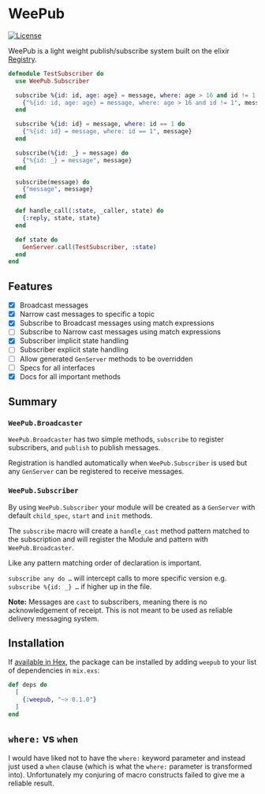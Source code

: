 # WeePub

[![License](https://img.shields.io/badge/License-BSD%203--Clause-blue.svg)](https://opensource.org/licenses/BSD-3-Clause)

WeePub is a light weight publish/subscribe system built on the elixir
[Registry](https://hexdocs.pm/elixir/master/Registry.html).

```elixir
defmodule TestSubscriber do
  use WeePub.Subscriber

  subscribe %{id: id, age: age} = message, where: age > 16 and id != 1 do
    {"%{id: id, age: age} = message, where: age > 16 and id != 1", message}
  end

  subscribe %{id: id} = message, where: id == 1 do
    {"%{id: id} = message, where: id == 1", message}
  end

  subscribe(%{id: _} = message) do
    {"%{id: _} = message", message}
  end

  subscribe(message) do
    {"message", message}
  end

  def handle_call(:state, _caller, state) do
    {:reply, state, state}
  end

  def state do
    GenServer.call(TestSubscriber, :state)
  end
end
```

## Features

- [x] Broadcast messages
- [x] Narrow cast messages to specific a topic
- [x] Subscribe to Broadcast messages using match expressions
- [ ] Subscribe to Narrow cast messages using match expressions
- [x] Subscriber implicit state handling
- [ ] Subscriber explicit state handling
- [ ] Allow generated `GenServer` methods to be overridden
- [ ] Specs for all interfaces
- [x] Docs for all important methods

## Summary

### `WeePub.Broadcaster`

`WeePub.Broadcaster` has two simple methods, `subscribe` to register subscribers, and
`publish` to publish messages.

Registration is handled automatically when `WeePub.Subscriber` is used
but any `GenServer` can be registered to receive messages.

### `WeePub.Subscriber`

By using `WeePub.Subscriber` your module will be created as a `GenServer` with 
default `child_spec`, `start` and `init` methods.

The `subscribe` macro will create a `handle_cast` method pattern matched to the 
subscription and will register the Module and pattern with `WeePub.Broadcaster`.

Like any pattern matching order of declaration is important.

`subscribe any do …` will intercept calls to more specific version e.g.
`subscribe %{id: _} …` if higher up in the file.

**Note:** Messages are `cast` to subscribers, meaning there is no acknowledgement of receipt. This is not meant to be used as reliable delivery messaging system.

## Installation

If [available in Hex](https://hex.pm/docs/publish), the package can be installed
by adding `weepub` to your list of dependencies in `mix.exs`:

```elixir
def deps do
  [
    {:weepub, "~> 0.1.0"}
  ]
end
```

## `where:` vs `when`

I would have liked not to have the `where:` keyword parameter and instead
just used a `when` clause (which is what the `where:` parameter is transformed
into). Unfortunately my conjuring of macro constructs failed to give me a
reliable result. 
